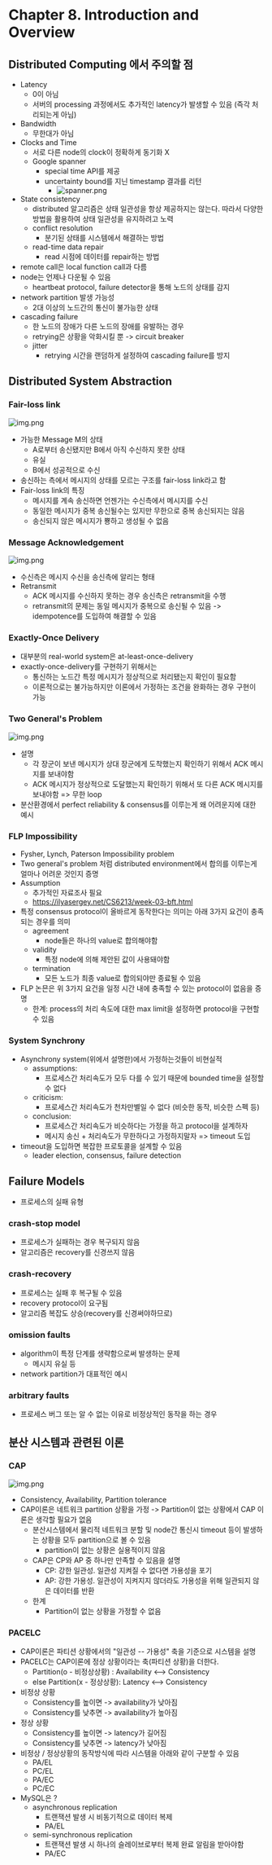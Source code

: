 # Chapter 8. Introduction and Overview 
## Distributed Computing 에서 주의할 점 
- Latency 
  - 0이 아님
  - 서버의 processing 과정에서도 추가적인 latency가 발생할 수 있음 (즉각 처리되는게 아님)
- Bandwidth 
  - 무한대가 아님
- Clocks and Time
  - 서로 다른 node의 clock이 정확하게 동기화 X 
  - Google spanner 
    - special time API를 제공 
    - uncertainty bound를 지닌 timestamp 결과를 리턴
      - ![spanner.png](spanner.png)
- State consistency 
  - distributed 알고리즘은 상태 일관성을 항상 제공하지는 않는다. 따라서 다양한 방법을 활용하여 상태 일관성을 유지하려고 노력  
  - conflict resolution 
    - 분기된 상태를 시스템에서 해결하는 방법 
  - read-time data repair 
    - read 시점에 데이터를 repair하는 방법
- remote call은 local function call과 다름 
- node는 언제나 다운될 수 있음 
  - heartbeat protocol, failure detector을 통해 노드의 상태를 감지 
- network partition 발생 가능성  
  - 2대 이상의 노드간의 통신이 불가능한 상태 
- cascading failure 
  - 한 노드의 장애가 다른 노드의 장애를 유발하는 경우
  - retrying은 상황을 악화시킬 뿐 -> circuit breaker  
  - jitter 
    - retrying 시간을 랜덤하게 설정하여 cascading failure를 방지

## Distributed System Abstraction 
### Fair-loss link 
![img.png](fair-loss.png)
- 가능한 Message M의 상태 
  - A로부터 송신됐지만 B에서 아직 수신하지 못한 상태 
  - 유실 
  - B에서 성공적으로 수신 
- 송신하는 측에서 메시지의 상태를 모르는 구조를 fair-loss link라고 함
- Fair-loss link의 특징 
  - 메시지를 계속 송신하면 언젠가는 수신측에서 메시지를 수신 
  - 동일한 메시지가 중복 송신될수는 있지만 무한으로 중복 송신되지는 않음
  - 송신되지 않은 메시지가 뿅하고 생성될 수 없음
### Message Acknowledgement
![img.png](message-acknowledgemenet.png)
- 수신측은 메시지 수신을 송신측에 알리는 형태 
- Retransmit 
  - ACK 메시지를 수신하지 못하는 경우 송신측은 retransmit을 수행 
  - retransmit의 문제는 동일 메시지가 중복으로 송신될 수 있음 -> idempotence를 도입하여 해결할 수 있음
### Exactly-Once Delivery
- 대부분의 real-world system은 at-least-once-delivery 
- exactly-once-delivery를 구현하기 위해서는
  - 통신하는 노드간 특정 메시지가 정상적으로 처리됐는지 확인이 필요함 
  - 이론적으로는 불가능하지만 이론에서 가정하는 조건을 완화하는 경우 구현이 가능 


### Two General's Problem 
![img.png](two-generals.png)
- 설명 
  - 각 장군이 보낸 메시지가 상대 장군에게 도착했는지 확인하기 위해서 ACK 메시지를 보내야함 
  - ACK 메시지가 정상적으로 도달했는지 확인하기 위해서 또 다른 ACK 메시지를 보내야함 => 무한 loop
- 분산환경에서 perfect reliability & consensus를 이루는게 왜 어려운지에 대한 예시
### FLP Impossibility
- Fysher, Lynch, Paterson Impossibility problem 
- Two general's problem 처럼 distributed environment에서 합의를 이루는게 얼마나 어려운 것인지 증명 
- Assumption
  - 추가적인 자료조사 필요 
  - https://ilyasergey.net/CS6213/week-03-bft.html
- 특정 consensus protocol이 올바르게 동작한다는 의미는 아래 3가지 요건이 충족되는 경우를 의미  
  - agreement 
    - node들은 하나의 value로 합의해야함 
  - validity 
    - 특정 node에 의해 제안된 값이 사용돼야함 
  - termination 
    - 모든 노드가 최종 value로 합의되야만 종료될 수 있음 
- FLP 논믄은 위 3가지 요건을 일정 시간 내에 충족할 수 있는 protocol이 없음을 증명 
  - 한계: process의 처리 속도에 대한 max limit을 설정하면 protocol을 구현할 수 있음
### System Synchrony 
- Asynchrony system(위에서 설명한)에서 가정하는것들이 비현실적
  - assumptions: 
    - 프로세스간 처리속도가 모두 다를 수 있기 때문에 bounded time을 설정할 수 없다 
  - criticism: 
    - 프로세스간 처리속도가 천차만별일 수 없다 (비슷한 동작, 비슷한 스펙 등)
  - conclusion: 
    - 프로세스간 처리속도가 비슷하다는 가정을 하고 protocol을 설계하자
    - 메시지 송신 + 처리속도가 무한하다고 가정하지말자 => timeout 도입  
- timeout을 도입하면 복잡한 프로토콜을 설계할 수 있음 
  - leader election, consensus, failure detection 

## Failure Models 
- 프로세스의 실패 유형 
### crash-stop model 
- 프로세스가 실패하는 경우 복구되지 않음 
- 알고리즘은 recovery를 신경쓰지 않음 
### crash-recovery 
- 프로세스는 실패 후 복구될 수 있음 
- recovery protocol이 요구됨 
- 알고리즘 복잡도 상승(recovery를 신경써야하므로)
### omission faults 
- algorithm이 특정 단계를 생략함으로써 발생하는 문제 
  - 메시지 유실 등 
- network partition가 대표적인 예시
### arbitrary faults 
- 프로세스 버그 또는 알 수 없는 이유로 비정상적인 동작을 하는 경우 

## 분산 시스템과 관련된 이론 
### CAP
![img.png](cap-theorem.png)
- Consistency, Availability, Partition tolerance
- CAP이론은 네트워크 partition 상황을 가정 -> Partition이 없는 상황에서 CAP 이론은 생각할 필요가 없음
  - 분산시스템에서 물리적 네트워크 분할 및 node간 통신시 timeout 등이 발생하는 상황을 모두 partition으로 볼 수 있음  
    - partition이 없는 상황은 실용적이지 않음 
  - CAP은 CP와 AP 중 하나만 만족할 수 있음을 설명
    - CP: 강한 일관성. 일관성 지켜질 수 없다면 가용성을 포기 
    - AP: 강한 가용성. 일관성이 지켜지지 않더라도 가용성을 위해 일관되지 않은 데이터를 반환 
  - 한계 
    - Partition이 없는 상황을 가정할 수 없음
### PACELC
- CAP이론은 파티션 상황에서의 "일관성 -- 가용성" 축을 기준으로 시스템을 설명 
- PACELC는 CAP이론에 정상 상황이라는 축(파티션 상황)을 더한다. 
  - Partition(o - 비정상상황)    : Availability <--> Consistency 
  - else Partition(x - 정상상황): Latency <--> Consistency 
- 비정상 상황 
  - Consistency를 높이면 -> availability가 낮아짐 
  - Consistency를 낮추면 -> availability가 높아짐 
- 정상 상황 
  - Consistency를 높이면 -> latency가 길어짐 
  - Consistency를 낮추면 -> latency가 낮아짐
- 비정상 / 정상상황의 동작방식에 따라 시스템을 아래와 같이 구분할 수 있음 
  - PA/EL
  - PC/EL 
  - PA/EC
  - PC/EC 
- MySQL은 ? 
  - asynchronous replication 
    - 트랜잭션 발생 시 비동기적으로 데이터 복제 
    - PA/EL
  - semi-synchronous replication
    - 트랜잭션 발생 시 하나의 슬레이브로부터 복제 완료 알림을 받아야함
    - PA/EC 